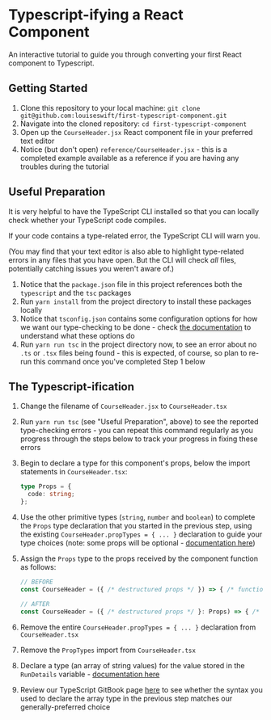 # Typescript-ifying a React Component

An interactive tutorial to guide you through converting your first React component to Typescript.

## Getting Started

1. Clone this repository to your local machine: `git clone git@github.com:louiseswift/first-typescript-component.git`
2. Navigate into the cloned repository: `cd first-typescript-component`
3. Open up the `CourseHeader.jsx` React component file in your preferred text editor
4. Notice (but don't open) `reference/CourseHeader.jsx` - this is a completed example available as a reference if you are having any troubles during the tutorial

## Useful Preparation

It is very helpful to have the TypeScript CLI installed so that you can locally check whether your TypeScript code compiles.

If your code contains a type-related error, the TypeScript CLI will warn you.

(You may find that your text editor is also able to highlight type-related errors in any files that you have open. But the CLI will check _all_ files, potentially catching issues you weren't aware of.)

1. Notice that the `package.json` file in this project references both the `typescript` and the `tsc` packages
2. Run `yarn install` from the project directory to install these packages locally
3. Notice that `tsconfig.json` contains some configuration options for how we want our type-checking to be done - check [the documentation](https://www.typescriptlang.org/docs/handbook/compiler-options.html) to understand what these options do
4. Run `yarn run tsc` in the project directory now, to see an error about no `.ts` or `.tsx` files being found - this is expected, of course, so plan to re-run this command once you've completed Step 1 below

## The Typescript-ification

<!-- TODO: install futurelearn/design-system package correctly -->

1. Change the filename of `CourseHeader.jsx` to `CourseHeader.tsx`
2. Run `yarn run tsc` (see "Useful Preparation", above) to see the reported type-checking errors - you can repeat this command regularly as you progress through the steps below to track your progress in fixing these errors
3. Begin to declare a type for this component's props, below the import statements in `CourseHeader.tsx`:
   ```typescript
   type Props = {
     code: string;
   };
   ```
4. Use the other primitive types (`string`, `number` and `boolean`) to complete the `Props` type declaration that you started in the previous step, using the existing `CourseHeader.propTypes = { ... }` declaration to guide your type choices (note: some props will be optional - [documentation here](https://www.typescriptlang.org/docs/handbook/2/everyday-types.html#optional-properties))
5. Assign the `Props` type to the props received by the component function as follows:

   ```typescript
   // BEFORE
   const CourseHeader = ({ /* destructured props */ }) => { /* function body */ };

   // AFTER
   const CourseHeader = ({ /* destructured props */ }: Props) => { /* function body */ };
   ```

6. Remove the entire `CourseHeader.propTypes = { ... }` declaration from `CourseHeader.tsx`
7. Remove the `PropTypes` import from `CourseHeader.tsx`
8. Declare a type (an array of string values) for the value stored in the `RunDetails` variable - [documentation here](https://www.typescriptlang.org/docs/handbook/2/everyday-types.html#arrays)
9. Review our TypeScript GitBook page [here](https://app.gitbook.com/@futurelearn/s/coding-standards/languages-and-frameworks/javascript-typescript/typescript#prefer-t-to-array-less-than-t-greater-than) to see whether the syntax you used to declare the array type in the previous step matches our generally-preferred choice
